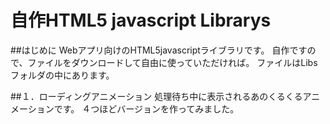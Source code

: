 # 自作HTML5 javascript Librarys
##はじめに
Webアプリ向けのHTML5javascriptライブラリです。
自作ですので、ファイルをダウンロードして自由に使っていただければ。
ファイルはLibsフォルダの中にあります。

##１．ローディングアニメーション
処理待ち中に表示されるあのくるくるアニメーションです。
４つほどバージョンを作ってみました。
